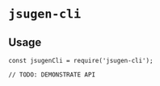 # `jsugen-cli`

## Usage

```
const jsugenCli = require('jsugen-cli');

// TODO: DEMONSTRATE API
```
